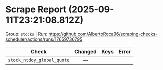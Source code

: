 # Scrape Report (2025-09-11T23:21:08.812Z)

Group: `stocks`  |  Run: https://github.com/AlbertoRoca96/scraping-checks-scheduler/actions/runs/17659736795

| Check | Changed | Keys | Error |
|---|:---:|:--|:--|
| `stock_ntdoy_global_quote` | — |  |  |
